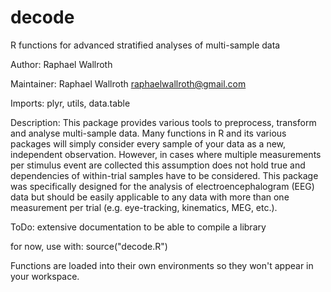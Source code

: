 # decode
R functions for advanced stratified analyses of multi-sample data

Author: Raphael Wallroth

Maintainer: Raphael Wallroth <raphaelwallroth@gmail.com>

Imports: plyr, utils, data.table

Description: This package provides various tools to preprocess, transform and analyse multi-sample data. Many functions in R and its various packages will simply consider every sample of your data as a new, independent observation. However, in cases where multiple measurements per stimulus event are collected this assumption does not hold true and dependencies of within-trial samples have to be considered. This package was specifically designed for the analysis of electroencephalogram (EEG) data but should be easily applicable to any data with more than one measurement per trial (e.g. eye-tracking, kinematics, MEG, etc.). 

ToDo: extensive documentation to be able to compile a library

for now, use with: source("decode.R") 

Functions are loaded into their own environments so they won't appear in your workspace.
